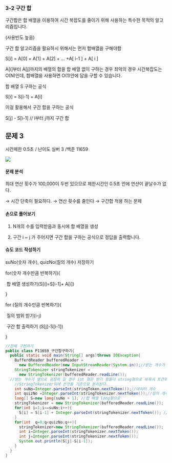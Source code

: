 ### 3-2 구간 합 

구간합은 합 배열을 이용하여 시간 복잡도를 줄이기 위해 사용하는 특수한 목적의 알고리즘입니다. 

(사용빈도 높음)

구간 합 알고리즘을 활요하시 위해서는 먼저 합배열을 구해야함 

S[i] = A[0] + A[1] + A[2] + ... +A[ i-1 ] + A[ i ]

A[i]부터 A[j]까지의 배열의 합을 합 배열 없이 구하는 경우 최악의 경우 시간복잡도는 O(N)인데, 합배열을 사용하면 O(1)안에 답을 구할 수 있습니다.

합 배열 S 구하는 공식

S[i] = S[i-1] + A[i]

이걸 활용해서 구간 합을 구하는 공식 

S[j] - S[i-1] // i부터 j까지 구간 합

## 문제 3 

시간제한 0.5초 / 난이도 실버 3 /백준 11659

![](https://mblogthumb-phinf.pstatic.net/MjAxODEyMDRfMTY4/MDAxNTQzODg2NTU5MjEx.VkIvyG5K_QLqQ2oYr2e-R7s3lxd4o9tQMaKbUZHJf9Ag.FhBC7W4Ud9BsDdgHZIaCFJmRfNxqNwOLFZ68IjSHFHUg.PNG.jhc9639/1.PNG?type=w800)

#### 문제 분석

최대 연산 횟수가 100,000이 두번 있으므로 제한시간인 0.5초 안에 연산이 끝날수가 없다.

→ 시간 단축이 필요하다. → 연산 횟수를 줄인다 → 구간합 적용 하는 문제

#### 손으로 풀어보기

1) N개의 수를 입력받음과 동시에 합 배열을 생성 

2) 구간 i ~ j 가 주어지면 구간 합을 구하는 공식으로 정답을 출력합니다.

#### 슈도 코드 작성하기

suNo(숫자 개수), quizNo(질의 개수) 저장하기

for(숫자 개수만큼 반복하기){

​	합 배열 생성하기(S[i]=S[i-1]+ A[i])

}

for (질의 개수만큼 반복하기){

​	질의 범위 받기(i-j)

​	구간 합 출력하기 (S[j]-S[i-1])

}

```java
//문제 구현하기
public class P11659_구간합구하기{
  public static void main(String[] args)throws IOException{
    BufferdReader bufferedReader = 
      new BufferedReader(new InputStreamReader(System.in));//받는 개수가 많을때 BufferdReader
    StringTokenizer stringTokenizer =
      new StringTokenizer(bufferedReader.readLine()); 
  //받는 개수가 옆으로 굉장히 길 경우 int 형은 받기 힘들다 string형으로 바꿔서 토큰화해서 사용하는게 좋다.
    //StringTokenizer뒤에 쓴것을 기준으로 분리된다.
    int suNo=Integer.parseInt(stringToken.nextToken());//데이터 개수
    int quizNo =Integer.parseInt(stringTokenizer.nextToken());//질의 개수
    long[] S=new long[suNo + 1]; //합 배열 long형으로 
    stringTokenizer = new StringTokenizer(bufferedReader.readLine());
    for(int i=1;i<=suNo;i++){
      S[i] = S[i-1] + Integer.parseInt(stringTokenizer.nextToken()); //입력받음과 동시에 합뱌열 생성
    }
    for(int  q=0;q<quizNo;q++){
      stringTokenizer=new StringTokenizer(bufferedReader.readLine());
      int i=Integer.parseInt(stringTokenizer.nextToken());
      int j=Integer.parseInt(stringTokenizer.nextToken());
      System.out.println(S[j]-S[i-1]);
    }
  }
}
```

